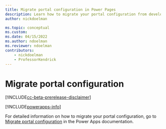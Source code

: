 ```yaml
---
title: Migrate portal configuration in Power Pages
description: Learn how to migrate your portal configuration from development to testing or production environments.
author: nickdoelman

ms.topic: conceptual
ms.custom: 
ms.date: 04/15/2022
ms.author: ndoelman
ms.reviewer: ndoelman
contributors:
    - nickdoelman
    - ProfessorKendrick
---
```


# Migrate portal configuration

[!INCLUDE[cc-beta-prerelease-disclaimer](../includes/cc-beta-prerelease-disclaimer.md)]

[!INCLUDE[powerapps-info](../includes/cc-powerapps-info.md)]

For detailed information on how to migrate your portal configuration, go to [Migrate portal configuration](/powerapps/maker/portals/admin/migrate-portal-configuration) in the Power Apps documentation.
